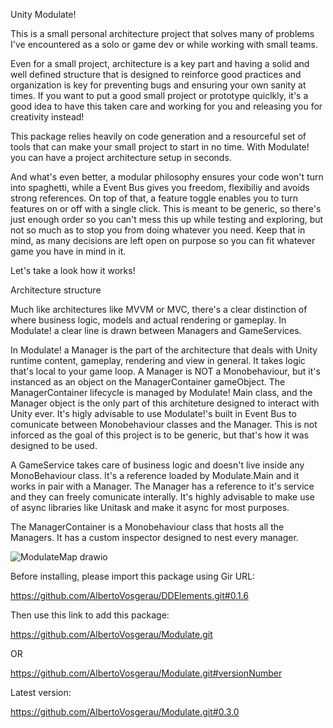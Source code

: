 Unity Modulate!

This is a small personal architecture project that solves many of problems I've encountered as a solo or game dev or while working with small teams.

Even for a small project, architecture is a key part and having a solid and well defined structure that is designed to reinforce good practices and organization is key for preventing bugs and ensuring your own sanity at times.
If you want to put a good small project or prototype quiclkly, it's a good idea to have this taken care and working for you and releasing you for creativity instead!

This package relies heavily on code generation and a resourceful set of tools that can make your small project to start in no time.
With Modulate! you can have a project architecture setup in seconds.

And what's even better, a modular philosophy ensures your code won't turn into spaghetti, while a Event Bus gives you freedom, flexibiliy and avoids strong references. On top of that, a feature toggle enables you to turn features on or off with a single click.
This is meant to be generic, so there's just enough order so you can't mess this up while testing and exploring, but not so much as to stop you from doing whatever you need. Keep that in mind, as many decisions are left open on purpose so you can fit whatever game you have in mind in it.

Let's take a look how it works!


Architecture structure

Much like architectures like MVVM or MVC, there's a clear distinction of where business logic, models and actual rendering or gameplay.
In Modulate! a clear line is drawn between Managers and GameServices.

In Modulate! a Manager is the part of the architecture that deals with Unity runtime content, gameplay, rendering and view in general. It takes logic that's local to your game loop. A Manager is NOT a Monobehaviour, but it's instanced as an object on the ManagerContainer gameObject.
The ManagerContainer lifecycle is managed by Modulate! Main class, and the Manager object is the only part of this architeture designed to interact with Unity ever. It's higly advisable to use Modulate!'s built in Event Bus to comunicate between Monobehaviour classes and the Manager. This is not inforced as the goal of this project is to be generic, but that's how it was designed to be used.

A GameService takes care of business logic and doesn't live inside any MonoBehaviour class. It's a reference loaded by Modulate.Main and it works in pair with a Manager. The Manager has a reference to it's service and they can freely comunicate interally. It's highly advisable to make use of async libraries like Unitask and make it async for most purposes.

The ManagerContainer is a Monobehaviour class that hosts all the Managers. It has a custom inspector designed to nest every manager.



![ModulateMap drawio](https://github.com/user-attachments/assets/7c2c9a98-45cb-495f-a942-62ec9222b607)





Before installing, please import this package using Gir URL:

https://github.com/AlbertoVosgerau/DDElements.git#0.1.6

Then use this link to add this package:

https://github.com/AlbertoVosgerau/Modulate.git

OR

https://github.com/AlbertoVosgerau/Modulate.git#versionNumber

Latest version:

https://github.com/AlbertoVosgerau/Modulate.git#0.3.0
